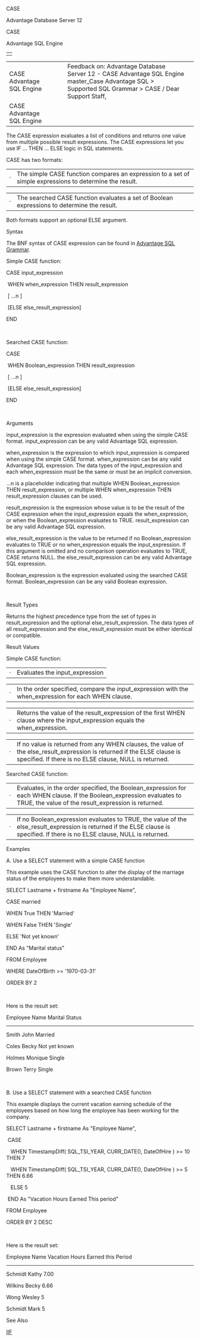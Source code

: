CASE




Advantage Database Server 12  

CASE

Advantage SQL Engine

|  |
| --- |
|  |

|  |  |  |  |  |
| --- | --- | --- | --- | --- |
| CASE  Advantage SQL Engine |  |  | Feedback on: Advantage Database Server 12 - CASE Advantage SQL Engine master\_Case Advantage SQL > Supported SQL Grammar > CASE / Dear Support Staff, |  |
| CASE  Advantage SQL Engine |  |  |  |  |

The CASE expression evaluates a list of conditions and returns one value from multiple possible result expressions. The CASE expressions let you use IF ... THEN ... ELSE logic in SQL statements.

CASE has two formats:

|  |  |
| --- | --- |
| · | The simple CASE function compares an expression to a set of simple expressions to determine the result. |

|  |  |
| --- | --- |
| · | The searched CASE function evaluates a set of Boolean expressions to determine the result. |

Both formats support an optional ELSE argument.

Syntax

The BNF syntax of CASE expression can be found in [Advantage SQL Grammar](master_advantage_sql_grammar.htm).

Simple CASE function:

CASE input\_expression

 WHEN when\_expression THEN result\_expression

 [ ...n ]

 [ELSE else\_result\_expression]

END

 

Searched CASE function:

CASE

 WHEN Boolean\_expression THEN result\_expression

 [ ...n ]

 [ELSE else\_result\_expression]

END

 

Arguments

input\_expression is the expression evaluated when using the simple CASE format. input\_expression can be any valid Advantage SQL expression.

when\_expression is the expression to which input\_expression is compared when using the simple CASE format. when\_expression can be any valid Advantage SQL expression. The data types of the input\_expression and each when\_expression must be the same or must be an implicit conversion.

...n is a placeholder indicating that multiple WHEN Boolean\_expression THEN result\_expression, or multiple WHEN when\_expression THEN result\_expression clauses can be used.

result\_expression is the expression whose value is to be the result of the CASE expression when the input\_expression equals the when\_expression, or when the Boolean\_expression evaluates to TRUE. result\_expression can be any valid Advantage SQL expression.

else\_result\_expression is the value to be returned if no Boolean\_expression evaluates to TRUE or no when\_expression equals the input\_expression. If this argument is omitted and no comparison operation evaluates to TRUE, CASE returns NULL. the else\_result\_expression can be any valid Advantage SQL expression.

Boolean\_expression is the expression evaluated using the searched CASE format. Boolean\_expression can be any valid Boolean expression.

 

Result Types

Returns the highest precedence type from the set of types in result\_expression and the optional else\_result\_expression. The data types of all result\_expression and the else\_result\_expression must be either identical or compatible.

Result Values

Simple CASE function:

|  |  |
| --- | --- |
| · | Evaluates the input\_expression |

|  |  |
| --- | --- |
| · | In the order specified, compare the input\_expression with the when\_expression for each WHEN clause. |

|  |  |
| --- | --- |
| · | Returns the value of the result\_expression of the first WHEN clause where the input\_expression equals the when\_expression. |

|  |  |
| --- | --- |
| · | If no value is returned from any WHEN clauses, the value of the else\_result\_expression is returned if the ELSE clause is specified. If there is no ELSE clause, NULL is returned. |

Searched CASE function:

|  |  |
| --- | --- |
| · | Evaluates, in the order specified, the Boolean\_expression for each WHEN clause. If the Boolean\_expression evaluates to TRUE, the value of the result\_expression is returned. |

|  |  |
| --- | --- |
| · | If no Boolean\_expression evaluates to TRUE, the value of the else\_result\_expression is returned if the ELSE clause is specified. If there is no ELSE clause, NULL is returned. |

Examples

A. Use a SELECT statement with a simple CASE function

This example uses the CASE function to alter the display of the marriage status of the employees to make them more understandable.

SELECT Lastname + firstname As "Employee Name",

CASE married

WHEN True THEN 'Married'

WHEN False THEN 'Single'

ELSE 'Not yet known'

END As "Marital status"

FROM Employee

WHERE DateOfBirth >= '1970-03-31'

ORDER BY 2

 

Here is the result set:

Employee Name Marital Status

------------------- -------------------------

Smith John Married

Coles Becky Not yet known

Holmes Monique Single

Brown Terry Single

 

B. Use a SELECT statement with a searched CASE function

This example displays the current vacation earning schedule of the employees based on how long the employee has been working for the company.

SELECT Lastname + firstname As "Employee Name",

 CASE

   WHEN TimestampDiff( SQL\_TSI\_YEAR, CURR\_DATE(), DateOfHire ) >= 10 THEN 7

   WHEN TimestampDiff( SQL\_TSI\_YEAR, CURR\_DATE(), DateOfHire ) >= 5 THEN 6.66

   ELSE 5

 END As "Vacation Hours Earned This period"

FROM Employee

ORDER BY 2 DESC

 

Here is the result set:

Employee Name Vacation Hours Earned this Period

--------------------- ---------------------------------

Schmidt Kathy 7.00

Wilkins Becky 6.66

Wong Wesley 5

Schmidt Mark 5

See Also

[IIF](master_iif_sql.htm)